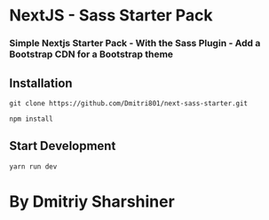 # NextJS - Sass Starter Pack

### Simple Nextjs Starter Pack - With the Sass Plugin - Add a Bootstrap CDN for a Bootstrap theme

## Installation

```
git clone https://github.com/Dmitri801/next-sass-starter.git

npm install
```

## Start Development

```
yarn run dev
```

# By Dmitriy Sharshiner
